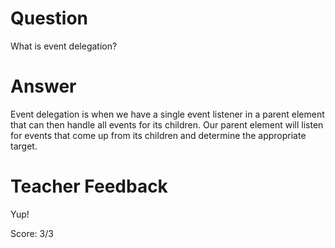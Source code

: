 # Question
What is event delegation?

# Answer
Event delegation is when we have a single event listener in a parent element that can then handle all events for its children. Our parent element will listen for events that come up from its children and determine the appropriate target.

# Teacher Feedback

Yup!

Score: 3/3
